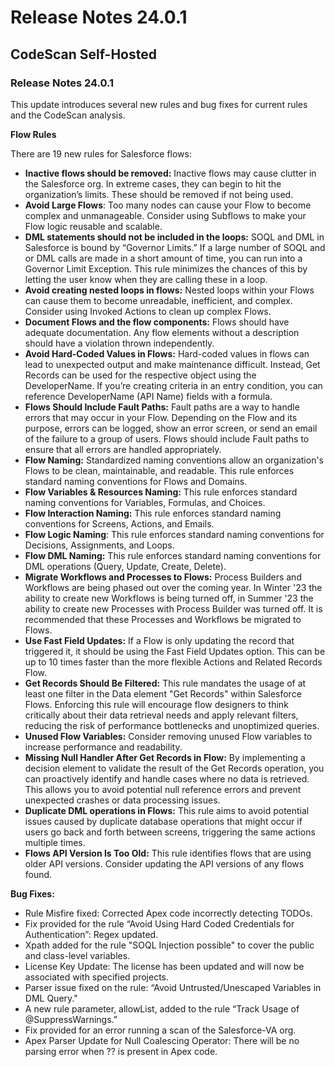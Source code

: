 # Release Notes 24.0.1

## CodeScan Self-Hosted

### Release Notes 24.0.1

This update introduces several new rules and bug fixes for current rules and the CodeScan analysis.&#x20;

**Flow Rules**

There are 19 new rules for Salesforce flows:

* **Inactive flows should be removed:** Inactive flows may cause clutter in the Salesforce org. In extreme cases, they can begin to hit the organization’s limits. These should be removed if not being used.
* **Avoid Large Flows**: Too many nodes can cause your Flow to become complex and unmanageable. Consider using Subflows to make your Flow logic reusable and scalable.
* **DML statements should not be included in the loops:** SOQL and DML in Salesforce is bound by “Governor Limits.” If a large number of SOQL and or DML calls are made in a short amount of time, you can run into a Governor Limit Exception. This rule minimizes the chances of this by letting the user know when they are calling these in a loop.
* **Avoid creating nested loops in flows:** Nested loops within your Flows can cause them to become unreadable, inefficient, and complex. Consider using Invoked Actions to clean up complex Flows.
* **Document Flows and the flow components:** Flows should have adequate documentation. Any flow elements without a description should have a violation thrown independently.
* **Avoid Hard-Coded Values in Flows:** Hard-coded values in flows can lead to unexpected output and make maintenance difficult. Instead, Get Records can be used for the respective object using the DeveloperName. If you’re creating criteria in an entry condition, you can reference DeveloperName (API Name) fields with a formula.
* **Flows Should Include Fault Paths:** Fault paths are a way to handle errors that may occur in your Flow. Depending on the Flow and its purpose, errors can be logged, show an error screen, or send an email of the failure to a group of users. Flows should include Fault paths to ensure that all errors are handled appropriately.
* **Flow Naming:** Standardized naming conventions allow an organization's Flows to be clean, maintainable, and readable. This rule enforces standard naming conventions for Flows and Domains.
* **Flow Variables & Resources Naming:** This rule enforces standard naming conventions for Variables, Formulas, and Choices.
* **Flow Interaction Naming:** This rule enforces standard naming conventions for Screens, Actions, and Emails.
* **Flow Logic Naming**: This rule enforces standard naming conventions for Decisions, Assignments, and Loops.
* **Flow DML Naming:** This rule enforces standard naming conventions for DML operations (Query, Update, Create, Delete).
* **Migrate Workflows and Processes to Flows:** Process Builders and Workflows are being phased out over the coming year. In Winter '23 the ability to create new Workflows is being turned off, in Summer '23 the ability to create new Processes with Process Builder was turned off. It is recommended that these Processes and Workflows be migrated to Flows.
* **Use Fast Field Updates:** If a Flow is only updating the record that triggered it, it should be using the Fast Field Updates option. This can be up to 10 times faster than the more flexible Actions and Related Records Flow.
* **Get Records Should Be Filtered:** This rule mandates the usage of at least one filter in the Data element "Get Records" within Salesforce Flows. Enforcing this rule will encourage flow designers to think critically about their data retrieval needs and apply relevant filters, reducing the risk of performance bottlenecks and unoptimized queries.
* **Unused Flow Variables:** Consider removing unused Flow variables to increase performance and readability.
* **Missing Null Handler After Get Records in Flow:** By implementing a decision element to validate the result of the Get Records operation, you can proactively identify and handle cases where no data is retrieved. This allows you to avoid potential null reference errors and prevent unexpected crashes or data processing issues.
* **Duplicate DML operations in Flows:** This rule aims to avoid potential issues caused by duplicate database operations that might occur if users go back and forth between screens, triggering the same actions multiple times.
* **Flows API Version Is Too Old:** This rule identifies flows that are using older API versions. Consider updating the API versions of any flows found.

**Bug Fixes:**

* Rule Misfire fixed: Corrected Apex code incorrectly detecting TODOs.
* Fix provided for the rule “Avoid Using Hard Coded Credentials for Authentication”: Regex updated.
* Xpath added for the rule "SOQL Injection possible" to cover the public and class-level variables.
* License Key Update: The license has been updated and will now be associated with specified projects.
* Parser issue fixed on the rule: “Avoid Untrusted/Unescaped Variables in DML Query."
* A new rule parameter, allowList, added to the rule “Track Usage of @SuppressWarnings.”
* Fix provided for an error running a scan of the Salesforce-VA org.
* Apex Parser Update for Null Coalescing Operator: There will be no parsing error when ?? is present in Apex code.
